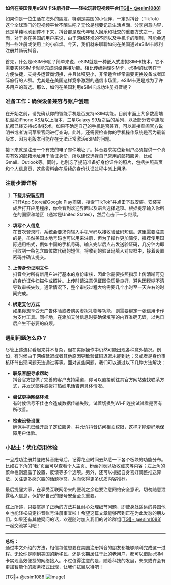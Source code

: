 **如何在美国使用eSIM卡注册抖音——轻松玩转短视频平台[[TG💪+ @esim1088](https://t.me/s/esim1088)]**

如果你是一位生活在海外的朋友，特别是美国的小伙伴，一定对抖音（TikTok）这个全球热门的短视频平台不陌生吧？无论是想要记录生活点滴、分享创意内容，还是单纯地刷到停不下来，抖音都是现代年轻人娱乐和社交的重要方式之一。然而，对于身在美国的用户来说，由于网络环境的不同以及手机卡的限制，可能会遇到一些注册或使用上的小麻烦。今天，我们就来聊聊如何在美国通过eSIM卡顺利注册并畅玩抖音。

首先，什么是eSIM卡呢？简单来说，eSIM就是一种嵌入式虚拟SIM卡技术，它不需要实体SIM卡就能完成网络连接功能。相比传统物理SIM卡，eSIM的优势在于方便快捷，支持多运营商切换，并且体积更小，非常适合经常需要更换设备或者国际旅行的人群。尤其是在美国这样竞争激烈的通信市场里，eSIM卡更是成为了许多用户的首选。那么，如何在美国利用eSIM卡成功注册抖音呢？

### 准备工作：确保设备兼容与账户创建

在开始之前，请先确认你的智能手机是否支持eSIM功能。目前市面上大多数高端机型如iPhone XS及以上版本、三星Galaxy S9及之后的系列，以及部分安卓旗舰机都已经支持eSIM技术。如果不确定自己的手机是否兼容，可以直接查阅官方说明书或者访问苹果官网进行查询。此外，还需要检查你的手机操作系统是否为最新版本，因为老版本可能存在无法正常激活eSIM的问题。

接下来就是注册一个有效的电子邮件地址了。抖音要求每位新用户必须提供一个真实有效的邮箱地址用于验证身份，所以建议选择自己常用的邮箱服务，比如Gmail、Outlook等。同时，也别忘了提前准备好身份证件的照片，包括护照首页和个人信息页，这些资料会在后续的身份认证过程中派上用场。

### 注册步骤详解

1. **下载并安装应用**  
   打开App Store或Google Play商店，搜索“TikTok”并点击下载安装。安装完成后打开应用程序，你会看到欢迎界面以及语言选择选项。根据提示输入你所在的国家和地区（通常是United States），然后点击下一步继续。

2. **填写个人信息**  
   在首次登录时，系统会要求你输入手机号码以接收验证码短信。这里需要注意的是，虽然美国本地号码也可以用来注册，但为了操作更加简便，推荐使用国际通用格式，例如中国的手机号码。输入完毕后点击发送验证码，几分钟内即可收到一条包含四位数代码的短信。将收到的验证码填入对应框中，接着设置密码并确认提交。

3. **上传身份证明文件**  
   抖音会对所有新用户进行基本的身份审核，因此你需要按照指示上传清晰可见的身份证件扫描件或照片。上传时请注意保证图像质量良好，避免因模糊不清导致审核失败。通常情况下，整个审核过程大约需要几个小时至一天左右的时间完成。

4. **绑定支付方式**  
   如果你想享受无广告体验或者购买虚拟礼物等功能，则需要绑定一张信用卡作为支付工具。同样地，在添加支付信息时要确保填写的内容准确无误，以免日后产生不必要的麻烦。

### 遇到问题怎么办？

尽管上述流程看起来并不复杂，但在实际操作中仍然可能出现各种意外情况。例如，有时候由于网络延迟或者其他原因导致验证码迟迟未能到达；又或者是身份审核环节出现问题无法通过等等。面对这些问题，我们可以通过以下几种方法解决：

- **联系客服寻求帮助**  
  抖音官方提供了完善的客户支持渠道，你可以直接前往其官方网站查找联系方式，并发送邮件或拨打热线电话咨询具体情况。
  
- **尝试更换网络环境**  
  有时候信号不佳也会造成数据传输失败，试着切换到Wi-Fi连接试试看是否有所改善。

- **检查设备设置**  
  确保手机已经开启了定位服务，并允许抖音访问相关权限，这样才能更好地保障用户体验。

### 小贴士：优化使用体验

一旦成功注册并登陆抖音账号后，记得花点时间去熟悉一下各个板块的功能分布。比如右下角的“我”页面可以查看个人主页、粉丝列表以及收藏夹等内容；左上角的菜单栏则涵盖了设置、反馈等多个选项。另外，还可以根据自身喜好调整推送算法，关注更多感兴趣的话题标签，从而获得更多优质内容推荐。

最后提醒大家，在享受互联网带来的便利之余也要注意网络安全意识，切勿随意泄露私人信息，保护好自己的账号安全至关重要。

综上所述，只要掌握了正确的方法并且耐心处理细节问题，即使身处遥远的异国他乡也能轻松搞定抖音账号注册事宜啦！希望这篇文章能够帮到正在为此发愁的朋友们。如果还有其他疑问的话，欢迎随时加入我们的讨论群组[[TG💪+ @esim1088](https://t.me/s/esim1088)]一起交流学习吧！

---

**总结：**  
通过本文介绍的方法，相信每位想要在美国注册抖音的朋友都能够顺利完成这一过程。无论你是刚到美国的新移民，还是长期居住于此的老用户，都可以借助eSIM卡实现高效便捷的网络接入。不过值得注意的是，随着科技的发展，未来或许会有更加智能化的服务模式出现，让我们拭目以待吧！

[[TG💪+ @esim1088](https://t.me/s/esim1088) ![Image](https://i.postimg.cc/4NQfJmqS/Snipaste-2025-05-13-00-14-12.png)]